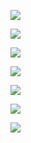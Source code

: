 
<p><img src="https://img.shields.io/github/actions/workflow/status/itzkavishka/itzkavishka.github.io/hugo.yml" /></p>
<p><img src="https://img.shields.io/github/repo-size/itzkavishka/itzkavishka.github.io" /></p>
<p><img src="https://img.shields.io/github/languages/count/itzkavishka/itzkavishka.github.io" /></p>
<p><img src="https://img.shields.io/github/languages/top/itzkavishka/itzkavishka.github.io" /></p>
<p><img src="https://img.shields.io/github/commits-difference/itzkavishka/itzkavishka.github.io?base=main&head=dev" /></p>
<p><img src="https://img.shields.io/github/commit-activity/t/itzkavishka/itzkavishka.github.io" /></p>
<p><img src="https://img.shields.io/github/last-commit/itzkavishka/itzkavishka.github.io" /></p>
